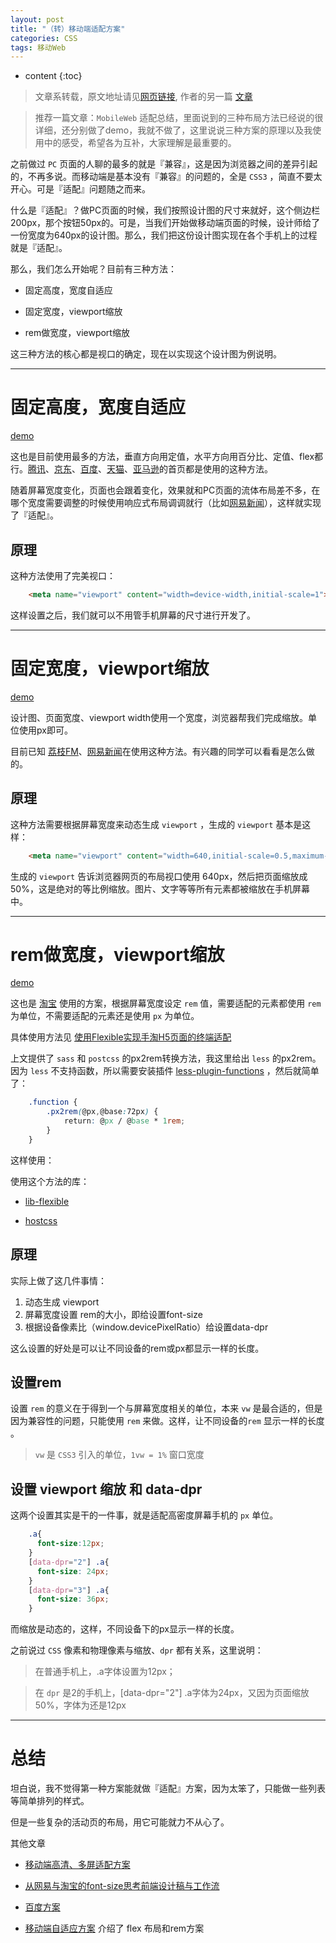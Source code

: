```yaml
---
layout: post
title: "（转）移动端适配方案"
categories: CSS
tags: 移动Web 
---
```


* content
{:toc}

> 文章系转载，原文地址请见[网页链接](https://github.com/riskers/blog/issues/18), 作者的另一篇 [文章](https://github.com/riskers/blog/issues/17)

> 推荐一篇文章：`MobileWeb` 适配总结，里面说到的三种布局方法已经说的很详细，还分别做了demo，我就不做了，这里说说三种方案的原理以及我使用中的感受，希望各为互补，大家理解是最重要的。

之前做过 `PC` 页面的人聊的最多的就是『兼容』，这是因为浏览器之间的差异引起的，不再多说。而移动端是基本没有『兼容』的问题的，全是 `CSS3` ，简直不要太开心。可是『适配』问题随之而来。

什么是『适配』？做PC页面的时候，我们按照设计图的尺寸来就好，这个侧边栏200px，那个按钮50px的。可是，当我们开始做移动端页面的时候，设计师给了一份宽度为640px的设计图。那么，我们把这份设计图实现在各个手机上的过程就是『适配』。

那么，我们怎么开始呢？目前有三种方法：




* 固定高度，宽度自适应

* 固定宽度，viewport缩放

* rem做宽度，viewport缩放

这三种方法的核心都是视口的确定，现在以实现这个设计图为例说明。

---

# 固定高度，宽度自适应

[demo](http://www.meow.re/demo/screen-adaptation-in-mobileweb/app-fixed-height.html)

这也是目前使用最多的方法，垂直方向用定值，水平方向用百分比、定值、flex都行。[腾讯](http://xw.qq.com/index.htm)、[京东](http://m.jd.com/)、[百度](https://www.baidu.com/)、[天猫](https://www.tmall.com/)、[亚马逊](http://www.amazon.cn/)的首页都是使用的这种方法。

随着屏幕宽度变化，页面也会跟着变化，效果就和PC页面的流体布局差不多，在哪个宽度需要调整的时候使用响应式布局调调就行（比如[网易新闻](http://news.163.com/mobile/)），这样就实现了『适配』。

## 原理

这种方法使用了完美视口：

```html
    <meta name="viewport" content="width=device-width,initial-scale=1">
```

这样设置之后，我们就可以不用管手机屏幕的尺寸进行开发了。

---

# 固定宽度，viewport缩放

[demo](http://www.meow.re/demo/screen-adaptation-in-mobileweb/app-fixed-width.html)

设计图、页面宽度、viewport width使用一个宽度，浏览器帮我们完成缩放。单位使用px即可。

目前已知 [荔枝FM](http://m.lizhi.fm/)、[网易新闻](http://c.3g.163.com/CreditMarket/default.html)在使用这种方法。有兴趣的同学可以看看是怎么做的。

## 原理

这种方法需要根据屏幕宽度来动态生成 `viewport` ，生成的 `viewport` 基本是这样：

```html
    <meta name="viewport" content="width=640,initial-scale=0.5,maximum-scale=0.5,minimum-scale=0.5,user-scalable=no">
```

生成的 `viewport` 告诉浏览器网页的布局视口使用 640px，然后把页面缩放成50%，这是绝对的等比例缩放。图片、文字等等所有元素都被缩放在手机屏幕中。

---

# rem做宽度，viewport缩放

[demo](http://www.meow.re/demo/screen-adaptation-in-mobileweb/app-rem.html)

这也是 [淘宝](https://m.taobao.com/) 使用的方案，根据屏幕宽度设定 `rem` 值，需要适配的元素都使用 `rem` 为单位，不需要适配的元素还是使用 `px` 为单位。

具体使用方法见 [使用Flexible实现手淘H5页面的终端适配](https://github.com/amfe/article/issues/17)

上文提供了 `sass` 和 `postcss` 的px2rem转换方法，我这里给出 `less` 的px2rem。因为 `less` 不支持函数，所以需要安装插件 [less-plugin-functions](https://github.com/seven-phases-max/less-plugin-functions) ，然后就简单了：

```css
    .function {
        .px2rem(@px,@base:72px) {
            return: @px / @base * 1rem;
        }    
    }
```

这样使用：

使用这个方法的库：

* [lib-flexible](https://github.com/amfe/lib-flexible)

* [hostcss](https://github.com/imochen/hotcss)

## 原理

实际上做了这几件事情：

1. 动态生成 viewport
2. 屏幕宽度设置 rem的大小，即给<html>设置font-size
3. 根据设备像素比（window.devicePixelRatio）给<html>设置data-dpr

这么设置的好处是可以让不同设备的rem或px都显示一样的长度。

## 设置rem

设置 `rem` 的意义在于得到一个与屏幕宽度相关的单位，本来 `vw` 是最合适的，但是因为兼容性的问题，只能使用 `rem` 来做。这样，让不同设备的`rem` 显示一样的长度 。

> `vw` 是 `CSS3` 引入的单位，`1vw = 1%` 窗口宽度

## 设置 viewport 缩放 和 data-dpr

这两个设置其实是干的一件事，就是适配高密度屏幕手机的 `px` 单位。

```css
    .a{
      font-size:12px;
    }
    [data-dpr="2"] .a{
      font-size: 24px;
    }
    [data-dpr="3"] .a{
      font-size: 36px;
    }
```

而缩放是动态的，这样，不同设备下的px显示一样的长度。

之前说过 `CSS` 像素和物理像素与缩放、`dpr` 都有关系，这里说明：

> 在普通手机上，.a字体设置为12px；

> 在 `dpr` 是2的手机上，[data-dpr="2"] .a字体为24px，又因为页面缩放50%，字体为还是12px

---

# 总结

坦白说，我不觉得第一种方案能就做『适配』方案，因为太笨了，只能做一些列表等简单排列的样式。

但是一些复杂的活动页的布局，用它可能就力不从心了。

其他文章

* [移动端高清、多屏适配方案](http://div.io/topic/1092)
 
* [从网易与淘宝的font-size思考前端设计稿与工作流](http://www.cnblogs.com/lyzg/p/4877277.html)
 
* [百度方案](http://js8.in/2015/12/12/%E6%89%8B%E6%9C%BA%E7%99%BE%E5%BA%A6%E7%A7%BB%E5%8A%A8%E9%80%82%E9%85%8D%E5%88%87%E5%9B%BE%E8%A7%A3%E5%86%B3%E6%96%B9%E6%A1%88%E4%BB%8B%E7%BB%8D/)
 
* [移动端自适应方案](http://f2e.souche.com/blog/yi-dong-duan-zi-gua-ying-fang-an/) 介绍了 flex 布局和rem方案

